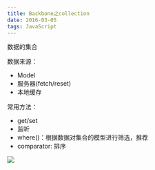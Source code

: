 ```yaml
---
title: Backbone之collection
date: 2016-03-05
tags: JavaScript
---
```


数据的集合

<!-- more -->

数据来源：

+ Model
+ 服务器(fetch/reset)
+ 本地缓存


常用方法：

+ get/set
+ 监听
+ where()：根据数据对集合的模型进行筛选，推荐 
+ comparator: 排序

![](http://images.cnblogs.com/cnblogs_com/nuysoft/201203/201203180243308239.png)